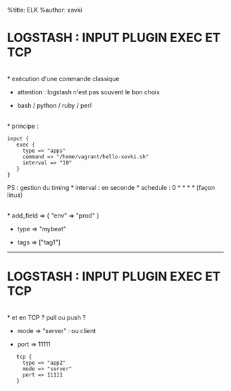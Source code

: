 %title: ELK
%author: xavki


# LOGSTASH : INPUT PLUGIN EXEC ET TCP


<br>
* exécution d'une commande classique

* attention : logstash n'est pas souvent le bon choix

* bash / python / ruby / perl

<br>
* principe :

```
input {
   exec {
     type => "apps"
     command => "/home/vagrant/hello-xavki.sh"
     interval => "10"
   }
}
```

PS : gestion du timing
		* interval : en seconde
		* schedule : 0 \* \* \* \* (façon linux)

<br>
* add_field => { "env" => "prod" }

* type => "mybeat"

* tags => ["tag1"]

-----------------------------------------------------------------------------


# LOGSTASH : INPUT PLUGIN EXEC ET TCP


<br>
* et en TCP ? pull ou push ?

* mode => "server" : ou client

* port => 11111


```
   tcp {
     type => "app2"
     mode => "server"
     port => 11111
   }
```

